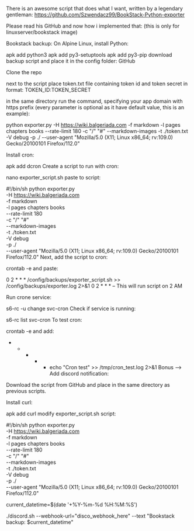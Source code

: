 There is an awesome script that does what I want, written by a legendary gentleman:
https://github.com/Szwendacz99/BookStack-Python-exporter

Please read his GitHub and now how i implemented that:
(this is only for linuxserver/bookstack image)

Bookstack backup:
On Alpine Linux, install Python:

apk add python3
apk add py3-setuptools
apk add py3-pip
download backup script and place it in the config folder:
GitHub

Clone the repo

next to the script place token.txt file containing token id and token secret in format: TOKEN_ID:TOKEN_SECRET

in the same directory run the command, specifying your app domain with https prefix (every parameter is optional as it have default value, this is an example):

python exporter.py
-H https://wiki.balgeriada.com
-f markdown
-l pages chapters books
--rate-limit 180
-c "/" "#"
--markdown-images
-t ./token.txt
-V debug
-p ./
--user-agent "Mozilla/5.0 (X11; Linux x86_64; rv:109.0) Gecko/20100101 Firefox/112.0"

Install cron:

apk add dcron
Create a script to run with cron:

nano exporter_script.sh
paste to script:

#!/bin/sh
python exporter.py \
    -H https://wiki.balgeriada.com \
    -f markdown \
    -l pages chapters books \
    --rate-limit 180 \
    -c "/" "#" \
    --markdown-images \
    -t ./token.txt \
    -V debug \
    -p ./ \
    --user-agent "Mozilla/5.0 (X11; Linux x86_64; rv:109.0) Gecko/20100101 Firefox/112.0"
Next, add the script to cron:

crontab -e
and paste:

0 2 * * * /config/backups/exporter_script.sh >> /config/backups/exporter.log 2>&1
0 2 * * * – This will run script on 2 AM

Run crone service:

s6-rc -u change svc-cron
Check if service is running:

s6-rc list svc-cron
To test cron:

crontab -e
and add:

* * * * * echo "Cron test" >> /tmp/cron_test.log 2>&1
Bonus --> Add discord notification:

Download the script from GitHub and place in the same directory as previous scripts.

Install curl:

apk add curl
modify exporter_script.sh script:

#!/bin/sh
python exporter.py \
    -H https://wiki.balgeriada.com \
    -f markdown \
    -l pages chapters books \
    --rate-limit 180 \
    -c "/" "#" \
    --markdown-images \
    -t ./token.txt \
    -V debug \
    -p ./ \
    --user-agent "Mozilla/5.0 (X11; Linux x86_64; rv:109.0) Gecko/20100101 Firefox/112.0"


current_datetime=$(date '+%Y-%m-%d %H:%M:%S')


./discord.sh --webhook-url="disco_webhook_here" --text "Bookstack backup: $current_datetime"
